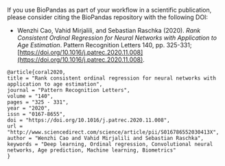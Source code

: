 If you use BioPandas as part of your workflow in a scientific publication, please consider citing the BioPandas repository with the following DOI:

- Wenzhi Cao, Vahid Mirjalili, and Sebastian Raschka (2020).  *Rank Consistent Ordinal Regression for Neural Networks with Application to Age Estimation*. Pattern Recognition Letters 140, pp. 325-331; [https://doi.org/10.1016/j.patrec.2020.11.008](https://doi.org/10.1016/j.patrec.2020.11.008).

```
@article{coral2020,
title = "Rank consistent ordinal regression for neural networks with application to age estimation",
journal = "Pattern Recognition Letters",
volume = "140",
pages = "325 - 331",
year = "2020",
issn = "0167-8655",
doi = "https://doi.org/10.1016/j.patrec.2020.11.008",
url = "http://www.sciencedirect.com/science/article/pii/S016786552030413X",
author = "Wenzhi Cao and Vahid Mirjalili and Sebastian Raschka",
keywords = "Deep learning, Ordinal regression, Convolutional neural networks, Age prediction, Machine learning, Biometrics"
}
```
